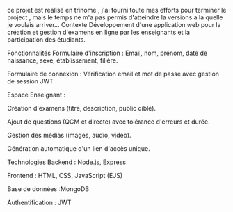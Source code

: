 ce projet est réalisé en trinome , j'ai fourni toute mes efforts pour terminer le project , mais le temps ne m'a pas permis d'atteindre la versions a la quelle je voulais arriver...
Contexte
Développement d'une application web pour la création et gestion d'examens en ligne par les enseignants et la participation des étudiants.

Fonctionnalités
Formulaire d'inscription : Email, nom, prénom, date de naissance, sexe, établissement, filière.

Formulaire de connexion : Vérification email et mot de passe avec gestion de session JWT

Espace Enseignant :

Création d'examens (titre, description, public ciblé).

Ajout de questions (QCM et directe) avec tolérance d'erreurs et durée.

Gestion des médias (images, audio, vidéo).

Génération automatique d'un lien d'accès unique.

Technologies
Backend : Node.js, Express

Frontend : HTML, CSS, JavaScript (EJS)

Base de données :MongoDB

Authentification : JWT
